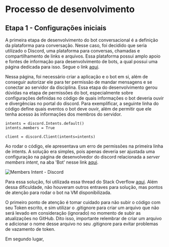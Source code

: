 # Processo de desenvolvimento
## Etapa 1 - Configurações iniciais
A primeira etapa de desenvolvimento do bot conversacional é a definição da plataforma para conversação. Nesse caso, foi decidido que seria utilizado o Discord, uma plataforma para conversas, chamadas e compartilhamento de links e arquivos. Essa plataforma possui amplo apoio e fontes de informação para desenvolvimento de bots, a qual possui uma página dedicada para isso. Segue o link [aqui](https://discord.com/developers/applications). <br />

Nessa página, foi necessário criar a aplicação e o bot em si, além de conseguir autorizar ele para ter permissão de mandar mensagens e se conectar ao servidor da disciplina. Essa etapa do desenvolvimento gerou dúvidas na etapa de permissões do bot, especialmente sobre configurações definidas no código de quais informações o bot deveria ouvir e divergências no portal do discord. Para exemplificar, a seguinte linha do código define quais eventos o bot deve ouvir, além de permitir que ele tenha acesso às informações dos membros do servidor.

```
intents = discord.Intents.default()
intents.members = True

client = discord.Client(intents=intents)
```
Ao rodar o código, ele apresentava um erro de permissões na primeira linha de intents. A solução era simples, pois apenas deveria ser ajustada uma configuração na página de desenvolvedor do discord relacionada a *server members intent*, na aba 'Bot' nesse link [aqui](https://discord.com/developers/applications).

![Members Intent - Discord](https://user-images.githubusercontent.com/49311416/219165333-dca69534-cc77-43a5-a29a-e4379406ff87.png)

Para essa solução, foi utilizada essa thread do Stack Overflow [aqui](https://stackoverflow.com/questions/65371837/my-on-member-join-event-is-not-working-i-tried-intents-but-it-gives-this-error). Além dessa dificuldade, não houveram outros entraves para solução, mas pontos de atenção para rodar o bot na VM disponibilizada. <br />

O primeiro ponto de atenção é tomar cuidado para não subir o código com seu Token escrito, e sim utilizar o .gitignore para criar um arquivo que não será levado em consideração (ignorado) no momento de subir as atualizações no GitHub. Dito isso, importante relembrar de criar um arquivo e adicionar o nome desse arquivo no seu .gitignore para evitar problemas de vazamento de token. <br />

Em segundo lugar, 
